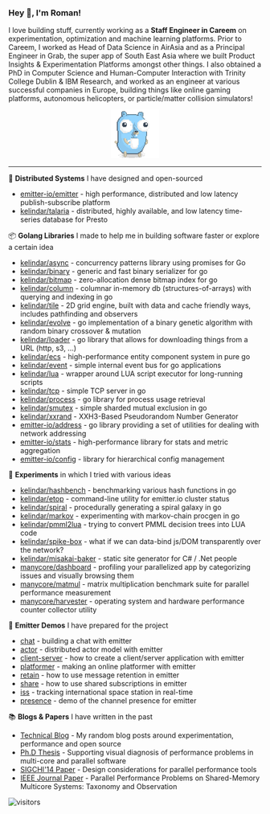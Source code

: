 ### Hey 👋, I'm Roman!

I love building stuff, currently working as a **Staff Engineer in Careem** on experimentation, optimization and machine learning platforms. Prior to Careem, I worked as Head of Data Science in AirAsia and as a Principal Engineer in Grab, the super app of South East Asia where we built Product Insights & Experimentation Platforms amongst other things. I also obtained a PhD in Computer Science and Human-Computer Interaction with Trinity College Dublin & IBM Research, and worked as an engineer at various successful companies in Europe, building things like online gaming platforms, autonomous helicopters, or particle/matter collision simulators!

<p align="center">
    <img height="96" src="https://raw.githubusercontent.com/kelindar/kelindar/master/.assets/gopher.gif">
</p>

---

🚀 **Distributed Systems** I have designed and open-sourced

* [emitter-io/emitter](https://github.com/emitter-io/emitter)  - high performance, distributed and low latency publish-subscribe platform
* [kelindar/talaria](https://github.com/kelindar/talaria) - distributed, highly available, and low latency time-series database for Presto


📦 **Golang Libraries** I made to help me in building software faster or explore a certain idea

* [kelindar/async](https://github.com/kelindar/async) - concurrency patterns library using promises for Go
* [kelindar/binary](https://github.com/kelindar/binary) - generic and fast binary serializer for go
* [kelindar/bitmap](https://github.com/kelindar/bitmap) - zero-allocation dense bitmap index for go
* [kelindar/column](https://github.com/kelindar/column) - columnar in-memory db (structures-of-arrays) with querying and indexing in go
* [kelindar/tile](https://github.com/kelindar/tile) - 2D grid engine, built with data and cache friendly ways, includes pathfinding and observers
* [kelindar/evolve](https://github.com/kelindar/evolve) - go implementation of a binary genetic algorithm with random binary crossover & mutation
* [kelindar/loader](https://github.com/kelindar/loader) - go library that allows for downloading things from a URL (http, s3, ...)
* [kelindar/ecs](https://github.com/kelindar/ecs) - high-performance entity component system in pure go
* [kelindar/event](https://github.com/kelindar/event) - simple internal event bus for go applications
* [kelindar/lua](https://github.com/kelindar/lua) - wrapper around LUA script executor for long-running scripts
* [kelindar/tcp](https://github.com/kelindar/tcp) - simple TCP server in go
* [kelindar/process](https://github.com/kelindar/process) - go library for process usage retrieval
* [kelindar/smutex](https://github.com/kelindar/smutex) - simple sharded mutual exclusion in go
* [kelindar/xxrand](https://github.com/kelindar/xxrand) - XXH3-Based Pseudorandom Number Generator
* [emitter-io/address](https://github.com/emitter-io/address) - go library providing a set of utilities for dealing with network addressing
* [emitter-io/stats](https://github.com/emitter-io/stats) - high-performance library for stats and metric aggregation
* [emitter-io/config](https://github.com/emitter-io/config) - library for hierarchical config management

🧪 **Experiments** in which I tried with various ideas

* [kelindar/hashbench](https://github.com/kelindar/hashbench) - benchmarking various hash functions in go
* [kelindar/etop](https://github.com/kelindar/etop) - command-line utility for emitter.io cluster status
* [kelindar/spiral](https://github.com/kelindar/spiral) - procedurally generating a spiral galaxy in go
* [kelindar/markov](https://github.com/kelindar/markov) - experimenting with markov-chain procgen in go
* [kelindar/pmml2lua](https://github.com/kelindar/pmml2lua) - trying to convert PMML decision trees into LUA code
* [kelindar/spike-box](https://github.com/kelindar/spike-box) - what if we can data-bind js/DOM transparently over the network?
* [kelindar/misakai-baker](https://github.com/kelindar/misakai-baker) - static site generator for C# / .Net people
* [manycore/dashboard](https://github.com/manycore/manycore-dashboard) - profiling your parallelized app by categorizing issues and visually browsing them
* [manycore/matmul](https://github.com/manycore/matmul) - matrix multiplication benchmark suite for parallel performance measurement
* [manycore/harvester](https://github.com/manycore/harvester) - operating system and hardware performance counter collector utility

🎨 **Emitter Demos** I have prepared for the project

* [chat](https://github.com/kelindar/demo-chat) - building a chat with emitter
* [actor](https://github.com/kelindar/emitter-actor) - distributed actor model with emitter
* [client-server](https://github.com/kelindar/emitter-client-server) - how to create a client/server application with emitter
* [platformer](https://github.com/kelindar/emitter-platformer) - making an online platformer with emitter
* [retain](https://github.com/kelindar/emitter-retain) - how to use message retention in emitter
* [share](https://github.com/kelindar/emitter-share) - how to use shared subscriptions in emitter
* [iss](https://github.com/kelindar/iss) - tracking international space station in real-time
* [presence](https://github.com/kelindar/demo-presence) - demo of the channel presence for emitter

📚 **Blogs & Papers** I have written in the past

* [Technical Blog](https://rpc.io/) - My random blog posts around experimentation, performance and open source
* [Ph.D Thesis](http://www.tara.tcd.ie/handle/2262/82892) - Supporting visual diagnosis of performance problems in multi-core and parallel software
* [SIGCHI'14 Paper](https://dl.acm.org/doi/10.1145/2556288.2557350) - Design considerations for parallel performance tools
* [IEEE Journal Paper](https://ieeexplore.ieee.org/document/7386691/) - Parallel Performance Problems on Shared-Memory Multicore Systems: Taxonomy and Observation


![visitors](https://visitor-badge.laobi.icu/badge?page_id=kelindar.kelindar)
